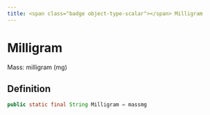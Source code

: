 ```yaml
---
title: <span class="badge object-type-scalar"></span> Milligram
---
```

# <span class="badge object-type-scalar"></span> Milligram

Mass: milligram (mg)

## Definition

```java
public static final String Milligram = massmg
```
